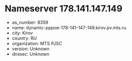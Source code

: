 # Nameserver 178.141.147.149

* as_number: 8359
* name: dynamic-pppoe-178-141-147-149.kirov.pv.mts.ru.
* city: Kirov
* country: RU
* organization: MTS PJSC
* version: Unknown
* dnssec: Unknown
